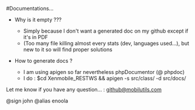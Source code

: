 #Documentations...

- Why is it empty ???
  - Simply because I don't want a generated doc on my github except if it's in PDF
  - (Too many file killing almost every stats (dev, languages used...), but new to it so will find proper solutions

- How to generate docs ?
  - I am using apigen so far nevertheless phpDocumentor (@ phpdoc)
  - I do : $cd Xenmobile_RESTWS && apigen -s src/class/ -d src/docs/

Let me know if you have any question... : github@mobilutils.com

@sign john @alias enoola